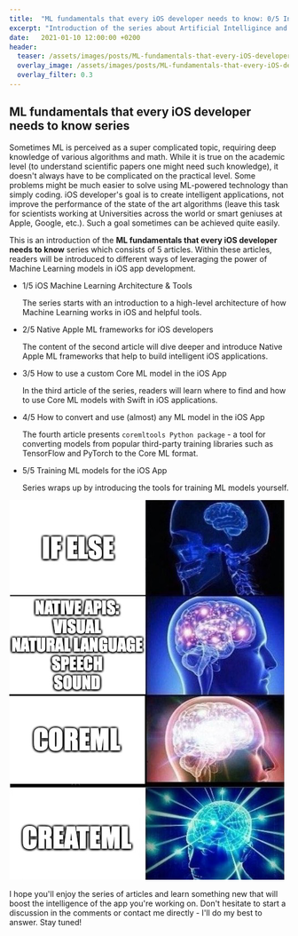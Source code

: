 ```yaml
---
title:  "ML fundamentals that every iOS developer needs to know: 0/5 Introduction"
excerpt: "Introduction of the series about Artificial Intelligince and Machine Learning fundamentals that every iOS developer needs to know."
date:   2021-01-10 12:00:00 +0200
header:
  teaser: /assets/images/posts/ML-fundamentals-that-every-iOS-developer-needs-to-know-Introduction-cover.jpg
  overlay_image: /assets/images/posts/ML-fundamentals-that-every-iOS-developer-needs-to-know-Introduction-cover.jpg
  overlay_filter: 0.3
---
```


## ML fundamentals that every iOS developer needs to know series

Sometimes ML is perceived as a super complicated topic, requiring deep knowledge of various algorithms and math. While it is true on the academic level (to understand scientific papers one might need such knowledge), it doesn't always have to be complicated on the practical level. Some problems might be much easier to solve using ML-powered technology than simply coding. iOS developer's goal is to create intelligent applications, not improve the performance of the state of the art algorithms (leave this task for scientists working at Universities across the world or smart geniuses at Apple, Google, etc.). Such a goal sometimes can be achieved quite easily.

This is an introduction of the **ML fundamentals that every iOS developer needs to know** series which consists of 5 articles. Within these articles, readers will be introduced to different ways of leveraging the power of Machine Learning models in iOS app development.

- 1/5 iOS Machine Learning Architecture & Tools
  
  The series starts with an introduction to a high-level architecture of how Machine Learning works in iOS and helpful tools.

- 2/5 Native Apple ML frameworks for iOS developers
  
  The content of the second article will dive deeper and introduce Native Apple ML frameworks that help to build intelligent iOS applications.

- 3/5 How to use a custom Core ML model in the iOS App

  In the third article of the series, readers will learn where to find and how to use Core ML models with Swift in iOS applications.

- 4/5 How to convert and use (almost) any ML model in the iOS App

  The fourth article presents `coremltools Python package` - a tool for converting models from popular third-party training libraries such as TensorFlow and PyTorch to the Core ML format.

- 5/5 Training ML models for the iOS App

  Series wraps up by introducing the tools for training ML models yourself.

![Levels of intelligence](/assets/images/posts/levels-of-intelligence.png)

I hope you'll enjoy the series of articles and learn something new that will boost the intelligence of the app you're working on. Don't hesitate to start a discussion in the comments or contact me directly - I'll do my best to answer. Stay tuned!
